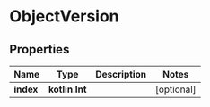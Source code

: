# ObjectVersion

## Properties

| Name      | Type           | Description | Notes      |
|-----------|----------------|-------------|------------|
| **index** | **kotlin.Int** |             | [optional] |



